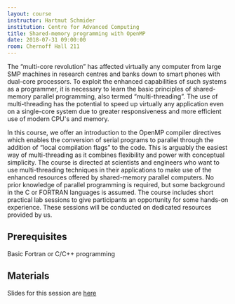 ```yaml
---
layout: course
instructor: Hartmut Schmider
institution: Centre for Advanced Computing
title: Shared-memory programming with OpenMP
date: 2018-07-31 09:00:00
room: Chernoff Hall 211
---
```


The “multi-core revolution” has affected virtually any computer from large SMP
machines in research centres and banks down to smart phones with dual-core
processors. To exploit the enhanced capabilities of such systems as a
programmer, it is necessary to learn the basic principles of shared-memory
parallel programming, also termed “multi-threading”. The use of multi-threading
has the potential to speed up virtually any application even on a single-core
system due to greater responsiveness and more efficient use of modern CPU's and
memory.

In this course, we offer an introduction to the OpenMP compiler directives which
enables the conversion of serial programs to parallel through the addition of
“local compilation flags” to the code. This is arguably the easiest way of
multi-threading as it combines flexibility and power with conceptual simplicity.
The course is directed at scientists and engineers who want to use
multi-threading techniques in their applications to make use of the enhanced
resources offered by shared-memory parallel computers. No prior knowledge of
parallel programming is required, but some background in the C or FORTRAN
languages is assumed. The course includes short practical lab sessions to give
participants an opportunity for some hands-on experience. These sessions will be
conducted on dedicated resources provided by us.

## Prerequisites

Basic Fortran or C/C++ programming

## Materials

Slides for this session are [here]({{site.baseurl}}/files/OpenMP.pdf)

